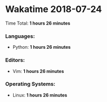 # Wakatime 2018-07-24

Time Total: **1 hours 26 minutes**

### Languages:
- Python: **1 hours 26 minutes** 

### Editors:
- Vim: **1 hours 26 minutes** 

### Operating Systems:
- Linux: **1 hours 26 minutes** 

